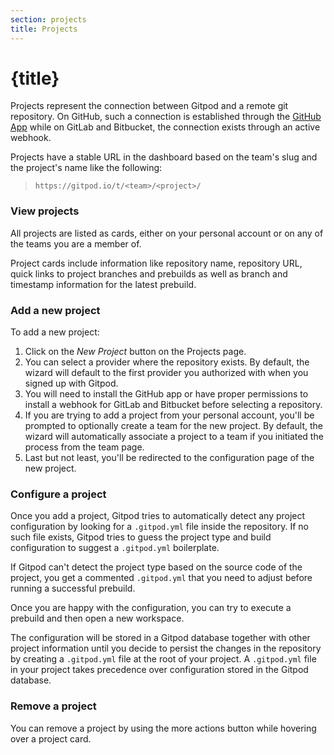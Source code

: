 ```yaml
---
section: projects
title: Projects
---
```


<script context="module">
  export const prerender = true;
</script>

# {title}

Projects represent the connection between Gitpod and a remote git repository.
On GitHub, such a connection is established through the [GitHub App](https://github.com/marketplace/gitpod-io) while on GitLab and Bitbucket, the connection exists through an active webhook.

Projects have a stable URL in the dashboard based on the team's slug and the project's name like the following:

> `https://gitpod.io/t/<team>/<project>/`

### View projects

All projects are listed as cards, either on your personal account or on any of the teams you are a member of.

Project cards include information like repository name, repository URL, quick links to project branches and prebuilds as well as branch and timestamp information for the latest prebuild.

### Add a new project

To add a new project:

1. Click on the _New Project_ button on the Projects page.
2. You can select a provider where the repository exists. By default, the wizard will default to the first provider you authorized with when you signed up with Gitpod.
3. You will need to install the GitHub app or have proper permissions to install a webhook for GitLab and Bitbucket before selecting a repository.
4. If you are trying to add a project from your personal account, you'll be prompted to optionally create a team for the new project. By default, the wizard will automatically associate a project to a team if you initiated the process from the team page.
5. Last but not least, you'll be redirected to the configuration page of the new project.

### Configure a project

Once you add a project, Gitpod tries to automatically detect any project configuration by looking for a `.gitpod.yml` file inside the repository. If no such file exists, Gitpod tries to guess the project type and build configuration to suggest a `.gitpod.yml` boilerplate.

If Gitpod can't detect the project type based on the source code of the project, you get a commented `.gitpod.yml` that you need to adjust before running a successful prebuild.

Once you are happy with the configuration, you can try to execute a prebuild and then open a new workspace.

The configuration will be stored in a Gitpod database together with other project information until you decide to persist the changes in the repository by creating a `.gitpod.yml` file at the root of your project. A `.gitpod.yml` file in your project takes precedence over configuration stored in the Gitpod database.

### Remove a project

You can remove a project by using the more actions button while hovering over a project card.
